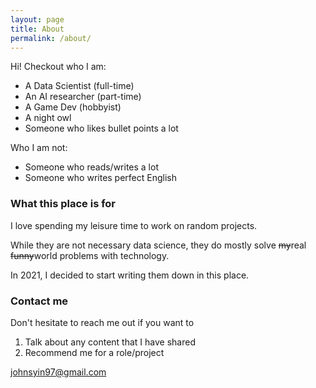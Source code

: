 ```yaml
---
layout: page
title: About
permalink: /about/
---
```


Hi! Checkout who I am:
- A Data Scientist (full-time)
- An AI researcher (part-time)
- A Game Dev (hobbyist)
- A night owl
- Someone who likes bullet points a lot  
  
Who I am not:
- Someone who reads/writes a lot
- Someone who writes perfect English

### What this place is for

I love spending my leisure time to work on random projects.  

While they are not necessary data science, they do mostly solve ~~my~~real ~~funny~~world problems with technology.  

In 2021, I decided to start writing them down in this place.

### Contact me

Don't hesitate to reach me out if you want to 
1. Talk about any content that I have shared
2. Recommend me for a role/project
  
[johnsyin97@gmail.com](mailto:email@domain.com)
